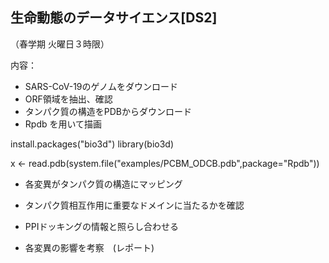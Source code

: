 ## 生命動態のデータサイエンス[DS2]
（春学期 火曜日３時限）




内容：

- SARS-CoV-19のゲノムをダウンロード
- ORF領域を抽出、確認
- タンパク質の構造をPDBからダウンロード
- Rpdb を用いて描画

install.packages("bio3d")
library(bio3d)



x <- read.pdb(system.file("examples/PCBM_ODCB.pdb",package="Rpdb"))

- 各変異がタンパク質の構造にマッピング

- タンパク質相互作用に重要なドメインに当たるかを確認
- PPIドッキングの情報と照らし合わせる
- 各変異の影響を考察　(レポート)
